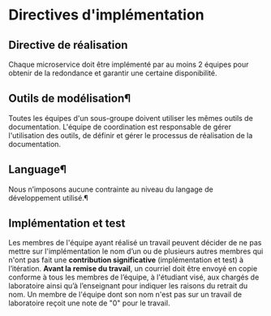 # Directives d'implémentation


  ## Directive de réalisation
Chaque microservice doit être implémenté par au moins 2 équipes pour obtenir de la redondance et garantir une certaine disponibilité.



## Outils de modélisation¶
Toutes les équipes d'un sous-groupe doivent utiliser les mêmes outils de documentation. L'équipe de coordination est responsable de gérer l'utilisation des outils, de définir et gérer le processus de réalisation de la documentation.

## Language¶
Nous n’imposons aucune contrainte au niveau du langage de développement utilisé.¶


## Implémentation et test
Les membres de l'équipe ayant réalisé un travail peuvent décider de ne pas mettre sur l'implémentation le nom d’un ou de plusieurs autres membres qui n'ont pas fait une **contribution significative**  (implémentation et test) à l’itération. **Avant la remise du travail**, un courriel doit être envoyé en copie conforme à tous les membres de l’équipe, à l'étudiant visé, aux chargés de laboratoire ainsi qu’à l’enseignant pour indiquer les raisons du retrait du nom. Un membre de l'équipe dont son nom n'est pas sur un travail de laboratoire reçoit une note de "0" pour le travail.
